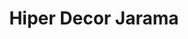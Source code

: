 ---
title: "Hiper Decor Jarama"
url: /paracuellos-de-jarama/hiper-decor-jarama/
shop: tienda de variedades
---